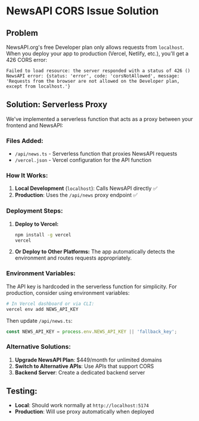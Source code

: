 # NewsAPI CORS Issue Solution

## Problem
NewsAPI.org's free Developer plan only allows requests from `localhost`. When you deploy your app to production (Vercel, Netlify, etc.), you'll get a 426 CORS error:

```
Failed to load resource: the server responded with a status of 426 ()
NewsAPI error: {status: 'error', code: 'corsNotAllowed', message: 'Requests from the browser are not allowed on the Developer plan, except from localhost.'}
```

## Solution: Serverless Proxy

We've implemented a serverless function that acts as a proxy between your frontend and NewsAPI:

### Files Added:
- `/api/news.ts` - Serverless function that proxies NewsAPI requests
- `/vercel.json` - Vercel configuration for the API function

### How It Works:
1. **Local Development** (`localhost`): Calls NewsAPI directly ✅
2. **Production**: Uses the `/api/news` proxy endpoint ✅

### Deployment Steps:

1. **Deploy to Vercel:**
   ```bash
   npm install -g vercel
   vercel
   ```

2. **Or Deploy to Other Platforms:**
   The app automatically detects the environment and routes requests appropriately.

### Environment Variables:
The API key is hardcoded in the serverless function for simplicity. For production, consider using environment variables:

```bash
# In Vercel dashboard or via CLI:
vercel env add NEWS_API_KEY
```

Then update `/api/news.ts`:
```typescript
const NEWS_API_KEY = process.env.NEWS_API_KEY || 'fallback_key';
```

### Alternative Solutions:
1. **Upgrade NewsAPI Plan**: $449/month for unlimited domains
2. **Switch to Alternative APIs**: Use APIs that support CORS
3. **Backend Server**: Create a dedicated backend server

## Testing:
- **Local**: Should work normally at `http://localhost:5174`
- **Production**: Will use proxy automatically when deployed
